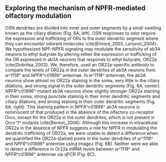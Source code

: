## Exploring the mechanism of NPFR-mediated olfactory modulation

OSN dendrites are divided into inner and outer segments by a small swelling known as the ciliary dilation (Fig. 6A, left).
OSN responses to odor require the expression and trafficking of ORs to the outer dendritic segment where they can encounter odorant molecules \cite{Elmore_2003, Larsson_2004}.
We hypothesized NPF-NPFR signaling may modulate the sensitivity of ab3A neurons to ethyl butyrate by altering either the expression or trafficking of the OR expressed in ab3A neurons that responds to ethyl butyrate, OR22a \cite{Dobritsa_2003}.
We, therefore, used an OR22a-specific antibody to compare the levels of OR22a in the outer dendrites of ab3A neurons from _w^1118^_ and _NPFR^c01896^_ antennae.
In _w^1118^_ antennae, the ab3A neurons show almost no OR22a staining in the soma, very little in the ciliary dilations, and strong signal in the outer dendritic segments (Fig. 6A, center).
_NPFR^c01896^_ mutant ab3A neurons show slightly stronger OR22a staining in their soma, strong punctate staining in their inner dendritic segments and ciliary dilations, and strong staining in their outer dendritic segments (Fig. 6A, right).
This staining pattern in _NPFR^c01896^_ ab3A neurons is reminiscent of that produced in the absence of the olfactory co-receptor Orco, except for the OR22a in the outer dendrites, which is not present in _Orco^1^_ mutants \cite{Benton_2006}.
Although this increase in intracellular OR22a in the absence of NPFR suggests a role for NPFR in modulating the dendritic trafficking of OR22a, we were unable to detect a difference when we quantified the OR22a-stained pixels in the outer dendrites of _w^1118^_ and _NPFR^c01896^_ antennae using ImageJ (Fig. 6B).
Neither were we able to detect a difference in Or22a mRNA levels between _w^1118^_ and _NPFR^c01896^_ antennae via qPCR (Fig. 6C).